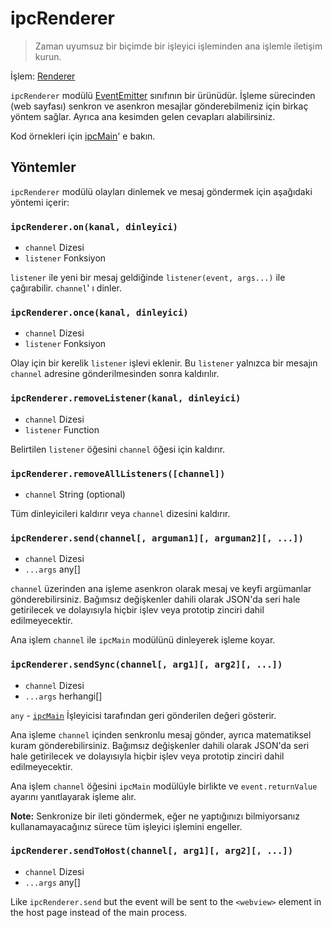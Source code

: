 # ipcRenderer

> Zaman uyumsuz bir biçimde bir işleyici işleminden ana işlemle iletişim kurun.

İşlem: [Renderer](../glossary.md#renderer-process)

`ipcRenderer` modülü [EventEmitter](https://nodejs.org/api/events.html#events_class_eventemitter) sınıfının bir ürünüdür. İşleme sürecinden (web sayfası) senkron ve asenkron mesajlar gönderebilmeniz için birkaç yöntem sağlar. Ayrıca ana kesimden gelen cevapları alabilirsiniz.

Kod örnekleri için [ipcMain](ipc-main.md)' e bakın.

## Yöntemler

`ipcRenderer` modülü olayları dinlemek ve mesaj göndermek için aşağıdaki yöntemi içerir:

### `ipcRenderer.on(kanal, dinleyici)`

* `channel` Dizesi
* `listener` Fonksiyon

`listener` ile yeni bir mesaj geldiğinde `listener(event, args...)` ile çağırabilir. `channel`' ı dinler.

### `ipcRenderer.once(kanal, dinleyici)`

* `channel` Dizesi
* `listener` Fonksiyon

Olay için bir kerelik `listener` işlevi eklenir. Bu `listener` yalnızca bir mesajın `channel` adresine gönderilmesinden sonra kaldırılır.

### `ipcRenderer.removeListener(kanal, dinleyici)`

* `channel` Dizesi
* `listener` Function

Belirtilen `listener` öğesini `channel` öğesi için kaldırır.

### `ipcRenderer.removeAllListeners([channel])`

* `channel` String (optional)

Tüm dinleyicileri kaldırır veya `channel` dizesini kaldırır.

### `ipcRenderer.send(channel[, arguman1][, arguman2][, ...])`

* `channel` Dizesi
* `...args` any[]

`channel` üzerinden ana işleme asenkron olarak mesaj ve keyfi argümanlar gönderebilirsiniz. Bağımsız değişkenler dahili olarak JSON'da seri hale getirilecek ve dolayısıyla hiçbir işlev veya prototip zinciri dahil edilmeyecektir.

Ana işlem `channel` ile `ipcMain` modülünü dinleyerek işleme koyar.

### `ipcRenderer.sendSync(channel[, arg1][, arg2][, ...])`

* `channel` Dizesi
* `...args` herhangi[]

`any` - [`ipcMain`](ipc-main.md) İşleyicisi tarafından geri gönderilen değeri gösterir.

Ana işleme `channel` içinden senkronlu mesaj gönder, ayrıca matematiksel kuram gönderebilirsiniz. Bağımsız değişkenler dahili olarak JSON'da seri hale getirilecek ve dolayısıyla hiçbir işlev veya prototip zinciri dahil edilmeyecektir.

Ana işlem `channel` öğesini `ipcMain` modülüyle birlikte ve `event.returnValue` ayarını yanıtlayarak işleme alır.

**Note:** Senkronize bir ileti göndermek, eğer ne yaptığınızı bilmiyorsanız kullanamayacağınız sürece tüm işleyici işlemini engeller.

### `ipcRenderer.sendToHost(channel[, arg1][, arg2][, ...])`

* `channel` Dizesi
* `...args` any[]

Like `ipcRenderer.send` but the event will be sent to the `<webview>` element in the host page instead of the main process.